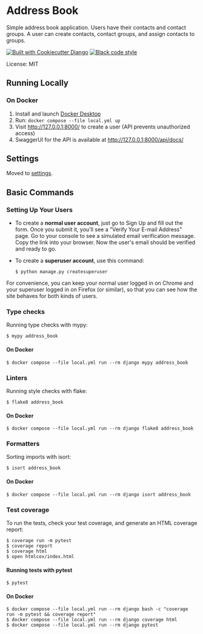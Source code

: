 # Address Book

Simple address book application. Users have their contacts and contact groups. A user can create contacts, contact groups, and assign contacts to groups.

[![Built with Cookiecutter Django](https://img.shields.io/badge/built%20with-Cookiecutter%20Django-ff69b4.svg?logo=cookiecutter)](https://github.com/cookiecutter/cookiecutter-django/)
[![Black code style](https://img.shields.io/badge/code%20style-black-000000.svg)](https://github.com/ambv/black)

License: MIT

## Running Locally

### On Docker
1. Install and launch [Docker Desktop](https://www.docker.com/products/docker-desktop/)
2. Run: `docker compose --file local.yml up`
3. Visit http://127.0.0.1:8000/ to create a user (API prevents unauthorized access)
4. SwaggerUI for the API is available at http://127.0.0.1:8000/api/docs/

## Settings

Moved to [settings](http://cookiecutter-django.readthedocs.io/en/latest/settings.html).

## Basic Commands

### Setting Up Your Users

-   To create a **normal user account**, just go to Sign Up and fill out the form. Once you submit it, you'll see a "Verify Your E-mail Address" page. Go to your console to see a simulated email verification message. Copy the link into your browser. Now the user's email should be verified and ready to go.

-   To create a **superuser account**, use this command:

        $ python manage.py createsuperuser

For convenience, you can keep your normal user logged in on Chrome and your superuser logged in on Firefox (or similar), so that you can see how the site behaves for both kinds of users.

### Type checks

Running type checks with mypy:

    $ mypy address_book

#### On Docker

    $ docker compose --file local.yml run --rm django mypy address_book

### Linters

Running style checks with flake:

    $ flake8 address_book

#### On Docker

    $ docker compose --file local.yml run --rm django flake8 address_book

### Formatters

Sorting imports with isort:

    $ isort address_book

#### On Docker

    $ docker compose --file local.yml run --rm django isort address_book


### Test coverage

To run the tests, check your test coverage, and generate an HTML coverage report:

    $ coverage run -m pytest
    $ coverage report
    $ coverage html
    $ open htmlcov/index.html

#### Running tests with pytest

    $ pytest

#### On Docker

    $ docker compose --file local.yml run --rm django bash -c "coverage run -m pytest && coverage report"
    $ docker compose --file local.yml run --rm django coverage html
    $ docker compose --file local.yml run --rm django pytest
